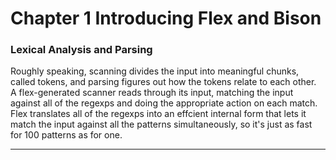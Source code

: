 # Chapter 1 Introducing Flex and Bison

### Lexical Analysis and Parsing
Roughly speaking, scanning divides the input into meaningful chunks, called tokens, and parsing figures out how the tokens relate to each other.  
A flex-generated scanner reads through its input, matching the input against all of the regexps and doing the appropriate action on each match. Flex translates all of the regexps into an effcient internal form that lets it match the input against all the patterns simultaneously, so it's just as fast for 100 patterns as for one.

---
